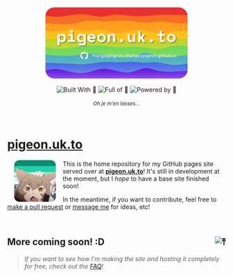 <br/>

<p align="center"><a name=""><img src="src/_static/img/banner/banner-rounded.png" width="65%" alt="" hspace="32px" /></a></p>

<p align="center"><a name=""><img height="28px" src="https://img.shields.io/badge/Built_With-🤍-fe7d37?style=for-the-badge&labelColor=hsla(220%2C40%25%2C50%25%2C15%25)" alt="Built With 🧡" /></a> <a name=""><img height="28px" src="https://img.shields.io/badge/Full_of-🌈-FFA427?style=for-the-badge&labelColor=hsla(220%2C40%25%2C50%25%2C15%25)" alt="Full of 🌈" /></a> <a name=""><img height="28px" src="https://img.shields.io/badge/Powered_by-🥛-77CC11?style=for-the-badge&labelColor=hsla(220%2C40%25%2C50%25%2C15%25)" alt="Powered by 🥛" /></a></p>

<p align="center"><small><i>Oh je m'en lasses...</i></small></p>

<br/>

# [pigeon.uk.to](https://pigeon.uk.to)

<a name=""><img src="src/_static/img/siteicon/rounded/icon-rounded-256.png" width="96" alt="" align="left" hspace="16px" /></a>

This is the home repository for my GitHub pages site served over at [**pigeon.uk.to**](https://pigeon.uk.to)! It's still in development at the moment, but I *hope* to have a base site finished soon!

In the meantime, if you want to contribute, feel free to [make a pull request](https://github.com/thatgaypigeon/thatgaypigeon.github.io/compare) or [message me](https://pigeon.uk.to/contact) for ideas, etc!

<br/>

## More coming soon! :D <a href="#top"><img align="right" height="24px" src="https://api.iconify.design/octicon:move-to-top-16.svg?color=%23ffa724" alt="⤒"/></a>

> *If you want to see how I'm making the site and hosting it completely for free, check out the [FAQ](https://pigeon.uk.to/faq#how-i-made-it)!*
